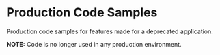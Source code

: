 # Production Code Samples
Production code samples for features made for a deprecated application.

**NOTE:** Code is no longer used in any production environment.
